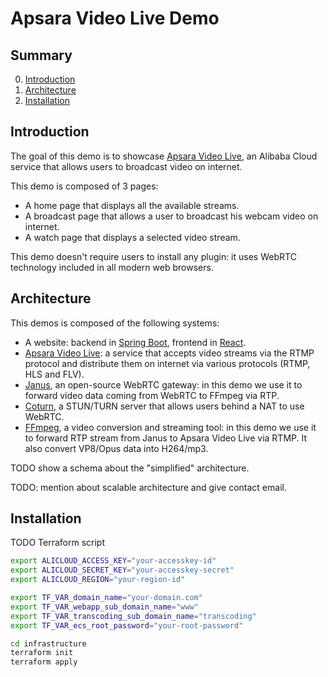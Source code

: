 # Apsara Video Live Demo

## Summary
0. [Introduction](#introduction)
1. [Architecture](#architecture)
2. [Installation](#installation)

## Introduction
The goal of this demo is to showcase [Apsara Video Live](https://www.alibabacloud.com/product/apsaravideo-for-live),
an Alibaba Cloud service that allows users to broadcast video on internet.

This demo is composed of 3 pages:
* A home page that displays all the available streams.
* A broadcast page that allows a user to broadcast his webcam video on internet.
* A watch page that displays a selected video stream.

This demo doesn't require users to install any plugin: it uses WebRTC technology included in all modern web browsers.

## Architecture
This demos is composed of the following systems:
* A website: backend in [Spring Boot](https://spring.io/projects/spring-boot), frontend
  in [React](https://reactjs.org/).
* [Apsara Video Live](https://www.alibabacloud.com/product/apsaravideo-for-live): a service that accepts video streams
  via the RTMP protocol and distribute them on internet via various protocols (RTMP, HLS and FLV).
* [Janus](https://janus.conf.meetecho.com/), an open-source WebRTC gateway: in this demo we use it to forward video
  data coming from WebRTC to FFmpeg via RTP.
* [Coturn](https://github.com/coturn/coturn), a STUN/TURN server that allows users behind a NAT to use WebRTC.
* [FFmpeg](https://www.ffmpeg.org/), a video conversion and streaming tool: in this demo we use it to forward RTP
  stream from Janus to Apsara Video Live via RTMP. It also convert VP8/Opus data into H264/mp3.

TODO show a schema about the "simplified" architecture.

TODO: mention about scalable architecture and give contact email.

## Installation
TODO Terraform script

```bash
export ALICLOUD_ACCESS_KEY="your-accesskey-id"
export ALICLOUD_SECRET_KEY="your-accesskey-secret"
export ALICLOUD_REGION="your-region-id"

export TF_VAR_domain_name="your-domain.com"
export TF_VAR_webapp_sub_domain_name="www"
export TF_VAR_transcoding_sub_domain_name="transcoding"
export TF_VAR_ecs_root_password="your-root-password"

cd infrastructure
terraform init
terraform apply
```